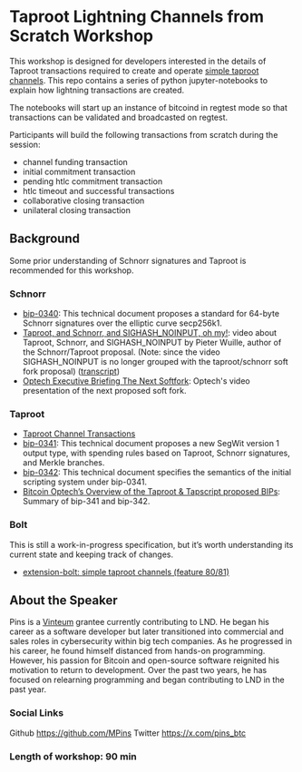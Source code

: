 # Taproot Lightning Channels from Scratch Workshop

This workshop is designed for developers interested in the details of Taproot transactions required to create and operate [simple taproot channels](https://github.com/lightning/bolts/pull/995). This repo contains a series of python jupyter-notebooks to explain how lightning transactions are created.

The notebooks will start up an instance of bitcoind in regtest mode so that transactions can be validated and broadcasted on regtest.

Participants will build the following transactions from scratch during the session:
- channel funding transaction
- initial commitment transaction
- pending htlc commitment transaction
- htlc timeout and successful transactions
- collaborative closing transaction
- unilateral closing transaction

## Background

Some prior understanding of Schnorr signatures and Taproot is recommended for this workshop.

### Schnorr

- [bip-0340](https://github.com/bitcoin/bips/blob/master/bip-0340.mediawiki): This technical document proposes a standard for 64-byte Schnorr signatures over the elliptic curve secp256k1.
-  [Taproot, and Schnorr, and SIGHASH_NOINPUT, oh my!](https://www.youtube.com/watch?v=YSUVRj8iznU): video about Taproot, Schnorr, and SIGHASH_NOINPUT by Pieter Wuille, author of the Schnorr/Taproot proposal. (Note: since the video SIGHASH_NOINPUT is no longer grouped with the taproot/schnorr soft fork proposal) ([transcript](https://diyhpl.us/wiki/transcripts/sf-bitcoin-meetup/2018-07-09-taproot-schnorr-signatures-and-sighash-noinput-oh-my/))
- [Optech Executive Briefing The Next Softfork](https://www.youtube.com/watch?v=fDJRy6K_3yo): Optech's video presentation of the next proposed soft fork.

### Taproot

- [Taproot Channel Transactions](https://ellemouton.com/posts/taproot-chan-txs/)
- [bip-0341](https://github.com/bitcoin/bips/blob/master/bip-0341.mediawiki): This technical document proposes a new SegWit version 1 output type, with spending rules based on Taproot, Schnorr signatures, and Merkle branches.
- [bip-0342](https://github.com/bitcoin/bips/blob/master/bip-0342.mediawiki): This technical document specifies the semantics of the initial scripting system under bip-0341.
- [Bitcoin Optech’s Overview of the Taproot & Tapscript proposed BIPs](https://bitcoinops.org/en/newsletters/2019/05/14/#overview-of-the-taproot--tapscript-proposed-bips): Summary of bip-341 and bip-342.

### Bolt

This is still a work-in-progress specification, but it’s worth understanding its current state and keeping track of changes.

- [extension-bolt: simple taproot channels (feature 80/81)](https://github.com/lightning/bolts/pull/995)

## About the Speaker
Pins is a  [Vinteum](https://vinteum.org/)  grantee currently contributing to LND. He began his career as a software developer but later transitioned into commercial and sales roles in cybersecurity within big tech companies. As he progressed in his career, he found himself distanced from hands-on programming. However, his passion for Bitcoin and open-source software reignited his motivation to return to development. Over the past two years, he has focused on relearning programming and began contributing to LND in the past year.

### Social Links
Github https://github.com/MPins
Twitter https://x.com/pins_btc

### Length of workshop: 90 min
